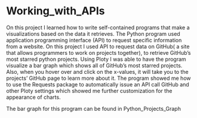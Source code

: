 # Working_with_APIs
On this project I learned how to write self-contained programs that make a visualizations based on the data it retrieves. The Python program used application programming interface (API) to request specific information from a website. On this project I used API to request data on GitHub( a site that allows programmers to work on projects together), to retrieve GitHub’s most starred python projects. Using Ploty I was able to have the program visualize a bar graph which shows all of GitHub’s most starred projects. Also, when you hover over and click on the x-values, it will take you to the projects’ GitHub page to learn more about it. The program showed me how to use the Requests package to automatically issue an API call GitHub and other Ploty settings which showed me further customization for the appearance of charts.

The bar graph for this program can be found in Python_Projects_Graph
